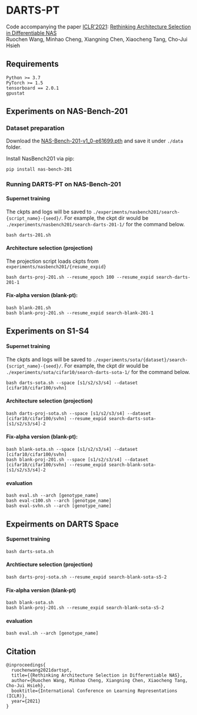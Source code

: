 # DARTS-PT
Code accompanying the paper
[ICLR'2021](https://iclr.cc/): [Rethinking Architecture Selection in Differentiable NAS](https://openreview.net/forum?id=PKubaeJkw3)<br/>
Ruochen Wang, Minhao Cheng, Xiangning Chen, Xiaocheng Tang, Cho-Jui Hsieh


## Requirements

```
Python >= 3.7
PyTorch >= 1.5
tensorboard == 2.0.1
gpustat
```


## Experiments on NAS-Bench-201

### Dataset preparation
Download the [NAS-Bench-201-v1_0-e61699.pth](https://drive.google.com/file/d/1SKW0Cu0u8-gb18zDpaAGi0f74UdXeGKs/view) and save it under `./data` folder.

Install NasBench201 via pip:
```
pip install nas-bench-201
```

### Running DARTS-PT on NAS-Bench-201

#### Supernet training
The ckpts and logs will be saved to `./experiments/nasbench201/search-{script_name}-{seed}/`. For example, the ckpt dir would be `./experiments/nasbench201/search-darts-201-1/` for the command below.
```
bash darts-201.sh
```

#### Architecture selection (projection)
The projection script loads ckpts from `experiments/nasbench201/{resume_expid}`
```
bash darts-proj-201.sh --resume_epoch 100 --resume_expid search-darts-201-1
```

#### Fix-alpha version (blank-pt):
```
bash blank-201.sh
bash blank-proj-201.sh --resume_expid search-blank-201-1
```


## Experiments on S1-S4

#### Supernet training
The ckpts and logs will be saved to `./experiments/sota/{dataset}/search-{script_name}-{seed}/`. For example, the ckpt dir would be `./experiments/sota/cifar10/search-darts-sota-1/` for the command below.
```
bash darts-sota.sh --space [s1/s2/s3/s4] --dataset [cifar10/cifar100/svhn]
```

#### Architecture selection (projection)
```
bash darts-proj-sota.sh --space [s1/s2/s3/s4] --dataset [cifar10/cifar100/svhn] --resume_expid search-darts-sota-[s1/s2/s3/s4]-2
```

#### Fix-alpha version (blank-pt):
```
bash blank-sota.sh --space [s1/s2/s3/s4] --dataset [cifar10/cifar100/svhn]
bash blank-proj-201.sh --space [s1/s2/s3/s4] --dataset [cifar10/cifar100/svhn] --resume_expid search-blank-sota-[s1/s2/s3/s4]-2
```

#### evaluation
```
bash eval.sh --arch [genotype_name]
bash eval-c100.sh --arch [genotype_name]
bash eval-svhn.sh --arch [genotype_name]
```


## Expeirments on DARTS Space

#### Supernet training
```
bash darts-sota.sh
```

#### Archtiecture selection (projection)
```
bash darts-proj-sota.sh --resume_expid search-blank-sota-s5-2
```

#### Fix-alpha version (blank-pt)
```
bash blank-sota.sh
bash blank-proj-201.sh --resume_expid search-blank-sota-s5-2
```

#### evaluation
```
bash eval.sh --arch [genotype_name]
```


## Citation
```
@inproceedings{
  ruochenwang2021dartspt,
  title={{Rethinking Architecture Selection in Differentiable NAS},
  author={Ruochen Wang, Minhao Cheng, Xiangning Chen, Xiaocheng Tang, Cho-Jui Hsieh},
  booktitle={International Conference on Learning Representations (ICLR)},
  year={2021}
}
```